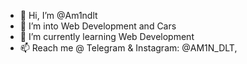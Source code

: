 - 👋 Hi, I’m @Am1ndlt
- 👀 I’m into Web Development and Cars
- 🌱 I’m currently learning Web Development
- 📫 Reach me @ Telegram & Instagram: @AM1N_DLT, 
